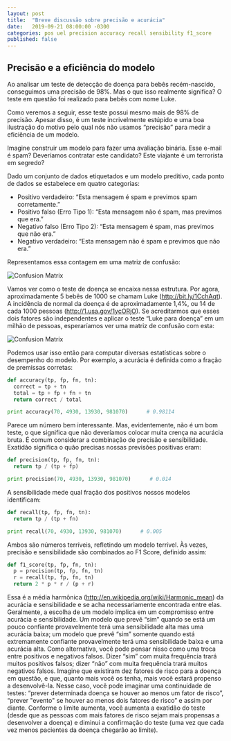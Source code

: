 ```yaml
---
layout: post
title:  "Breve discussão sobre precisão e acurácia"
date:   2019-09-21 08:00:00 -0300
categories: pos uel precision accuracy recall sensibility f1_score
published: false
---
```

<!-- [Método Naive Bayes para classificação de spam usando a lista Tabu (Traduzido para o português)](https://www.kaggle.com/marcqueiroz/m-todo-naive-bayes-para-classifica-o-de-spam) -->

## Precisão e a eficiência do modelo

Ao analisar um teste de detecção de doença para bebês recém-nascido, conseguimos uma precisão de 98%. Mas o que isso realmente significa? O teste em questão foi realizado para bebês com nome Luke.

Como veremos a seguir, esse teste possui mesmo mais de 98% de precisão. Apesar disso, é um teste incrivelmente estúpido e uma boa ilustração do motivo pelo qual nós não usamos “precisão” para medir a eficiência de um modelo.

Imagine construir um modelo para fazer uma avaliação binária. Esse e-mail é spam? Deveríamos contratar este candidato? Este viajante é um terrorista em segredo?

Dado um conjunto de dados etiquetados e um modelo preditivo, cada ponto de dados se estabelece em quatro categorias:

* Positivo verdadeiro: “Esta mensagem é spam e previmos spam corretamente.”
* Positivo falso (Erro Tipo 1): “Esta mensagem não é spam, mas previmos que era.”
* Negativo falso (Erro Tipo 2): “Esta mensagem é spam, mas previmos que não era.”
* Negativo verdadeiro: “Esta mensagem não é spam e previmos que não era.”

Representamos essa contagem em uma matriz de confusão:

![Confusion Matrix](/pos-uel-big-data/assets/precisao_acuracia/figura01.png "Matriz de confusão")

Vamos ver como o teste de doença se encaixa nessa estrutura. Por agora, aproximadamente 5 bebês de 1000 se chamam Luke (http://bit.ly/1CchAqt). A incidência de normal da doença é de aproximadamente 1,4%, ou 14 de cada 1000 pessoas (http://1.usa.gov/1ycORjO).
Se acreditarmos que esses dois fatores são independentes e aplicar o teste “Luke para doença” em um milhão de pessoas, esperaríamos ver uma matriz de confusão com esta:

![Confusion Matrix](/pos-uel-big-data/assets/precisao_acuracia/figura02.png "Matriz Luke vs doença")


Podemos usar isso então para computar diversas estatísticas sobre o desempenho do modelo. Por exemplo, a acurácia é definida como a fração de premissas corretas:

```python
def accuracy(tp, fp, fn, tn):
  correct = tp + tn
  total = tp + fp + fn + tn
  return correct / total

print accuracy(70, 4930, 13930, 981070)      # 0.98114
```
Parece um número bem interessante. Mas, evidentemente, não é um bom teste, o que significa que não deveríamos colocar muita crença na acurácia bruta.
É comum considerar a combinação de precisão e sensibilidade. Exatidão significa o quão precisas nossas previsões positivas eram:
```python
def precision(tp, fp, fn, tn):
  return tp / (tp + fp)

print precision(70, 4930, 13930, 981070)      # 0.014
```
A sensibilidade mede qual fração dos positivos nossos modelos identificam:
```python
def recall(tp, fp, fn, tn):
  return tp / (tp + fn)

print recall(70, 4930, 13930, 981070)      # 0.005
```
Ambos são números terríveis, refletindo um modelo terrível.
Às vezes, precisão e sensibilidade são combinados ao F1 Score, definido assim:

```python
def f1_score(tp, fp, fn, tn):
  p = precision(tp, fp, fn, tn)
  r = recall(tp, fp, fn, tn)
  return 2 * p * r / (p + r)
```
Essa é a média harmônica (http://en.wikipedia.org/wiki/Harmonic_mean) da acurácia e sensibilidade e se acha necessariamente encontrada entre elas.
Geralmente, a escolha de um modelo implica em um compromisso entre acurácia e sensibilidade. Um modelo que prevê “sim” quando se está um pouco confiante provavelmente terá uma sensibilidade alta mas uma acurácia baixa; um modelo que prevê “sim” somente quando está extremamente confiante provavelmente terá uma sensibilidade baixa e uma acurácia alta.
Como alternativa, você pode pensar nisso como uma troca entre positivos e negativos falsos. Dizer “sim” com muita frequência trará muitos positivos falsos; dizer “não” com muita frequência trará muitos negativos falsos.
Imagine que existiram dez fatores de risco para a doença em questão, e que, quanto mais você os tenha, mais você estará propenso a desenvolvê-la. Nesse caso, você pode imaginar uma continuidade de testes: “prever determinada doença se houver ao menos um fator de risco”, “prever "evento" se houver ao menos dois fatores de risco” e assim por diante. Conforme o limite aumenta, você aumenta a exatidão do teste (desde que as pessoas com mais fatores de risco sejam mais propensas a desenvolver a doença) e diminui a confirmação do teste (uma vez que cada vez menos pacientes da doença chegarão ao limite).
